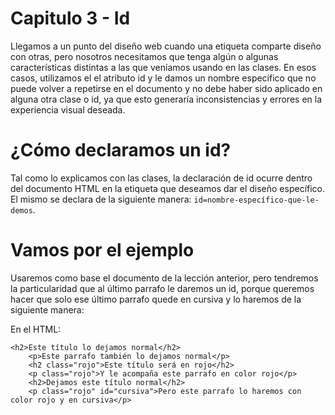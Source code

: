 # Capitulo 3 - Id

Llegamos a un punto del diseño web cuando una etiqueta comparte diseño con otras, pero nosotros necesitamos que tenga algún o algunas características distintas a las que veníamos usando en las clases. En esos casos, utilizamos el el atributo id y le damos un nombre específico que no puede volver a repetirse en el documento y no debe haber sido aplicado en alguna otra clase o id, ya que esto generaría inconsistencias y errores en la experiencia visual deseada.

# ¿Cómo declaramos un id?

Tal como lo explicamos con las clases, la declaración de id ocurre dentro del documento HTML en la etiqueta que deseamos dar el diseño específico. El mismo se declara de la siguiente manera: `id=nombre-específico-que-le-demos`.

# Vamos por el ejemplo

Usaremos como base el documento de la lección anterior, pero tendremos la particularidad que al último parrafo le daremos un id, porque queremos hacer que solo ese último parrafo quede en cursiva y lo haremos de la siguiente manera:

En el HTML:

```
<h2>Este título lo dejamos normal</h2>
    <p>Este parrafo también lo dejamos normal</p>
    <h2 class="rojo">Este título será en rojo</h2>
    <p class="rojo">Y le acompaña este parrafo en color rojo</p>
    <h2>Dejamos este título normal</h2>
    <p class="rojo" id="cursiva">Pero este parrafo lo haremos con color rojo y en cursiva</p>
```